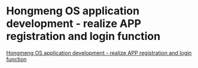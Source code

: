 # Hongmeng OS application development - realize APP registration and login function
[Hongmeng OS application development - realize APP registration and login function](https://aiwithcloud.com/2022/09/19/hongmeng_os_application_development___realize_app_registration_and_login_function/)